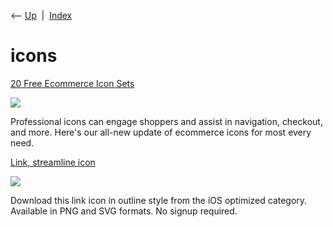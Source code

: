 <div class="nav">

⟵ [Up](index.html)  \|  [Index](index.html)

</div>

# icons

<div class="cards">

<div class="card">

<div class="card-title">

[20 Free Ecommerce Icon
Sets](https://www.practicalecommerce.com/free-ecommerce-icon-sets)

</div>

<div class="card-image">

[![](https://www.practicalecommerce.com/wp-content/uploads/2023/02/thumb-3.jpg)](https://www.practicalecommerce.com/free-ecommerce-icon-sets)

</div>

Professional icons can engage shoppers and assist in navigation,
checkout, and more. Here's our all-new update of ecommerce icons for
most every need.

</div>

<div class="card">

<div class="card-title">

[Link, streamline
icon](https://www.iconfinder.com/icons/185087/link_streamline_icon)

</div>

<div class="card-image">

[![](https://cdn3.iconfinder.com/data/icons/streamline-icon-set-free-pack/48/Streamline-67-512.png)](https://www.iconfinder.com/icons/185087/link_streamline_icon)

</div>

Download this link icon in outline style from the iOS optimized
category. Available in PNG and SVG formats. No signup required.

</div>

</div>
